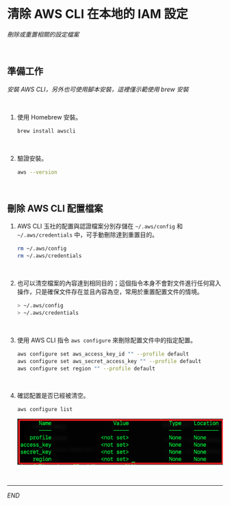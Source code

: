 # 清除 AWS CLI 在本地的 IAM 設定

_刪除或重置相關的設定檔案_

<br>

## 準備工作

_安裝 AWS CLI，另外也可使用腳本安裝，這裡僅示範使用 brew 安裝_

<br>

1. 使用 Homebrew 安裝。

    ```bash
    brew install awscli
    ```

<br>

2. 驗證安裝。

    ```bash
    aws --version
    ```

<br>

## 刪除 AWS CLI 配置檔案

1. AWS CLI 玉社的配置與認證檔案分別存儲在 `~/.aws/config` 和 `~/.aws/credentials` 中，可手動刪除達到重置目的。

    ```bash
    rm ~/.aws/config
    rm ~/.aws/credentials
    ```

<br>

2. 也可以清空檔案的內容達到相同目的；這個指令本身不會對文件進行任何寫入操作，只是確保文件存在並且內容為空，常用於重置配置文件的情境。

    ```bash
    > ~/.aws/config
    > ~/.aws/credentials
    ```

<br>

3. 使用 AWS CLI 指令 `aws configure` 來刪除配置文件中的指定配置。

    ```bash
    aws configure set aws_access_key_id "" --profile default
    aws configure set aws_secret_access_key "" --profile default
    aws configure set region "" --profile default
    ```

<br>

4. 確認配置是否已經被清空。

    ```bash
    aws configure list
    ```

    ![](images/img_02.png)

<br>

___

_END_